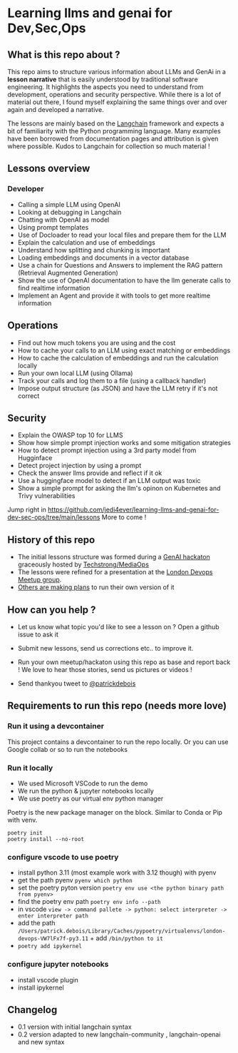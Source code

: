 # Learning llms and genai for Dev,Sec,Ops
## What is this repo about ?
This repo aims to structure various information about LLMs and GenAi in a **lesson narrative** that is easily understood by traditional software engineering. It highlights the aspects you need to understand from development, operations and security perspective. While there is a lot of material out there, I found myself explaining the same things over and over again and developed a narrative.

The lessons are mainly based on the [Langchain](https://github.com/langchain-ai/langchain) framework and expects a bit of familiarity with the Python programming language. Many examples have been borrowed from documentation pages and attribution is given where possible. Kudos to Langchain for collection so much material !

## Lessons overview
### Developer
- Calling a simple LLM using OpenAI
- Looking at debugging in Langchain
- Chatting with OpenAI as model
- Using prompt templates
- Use of Docloader to read your local files and prepare them for the LLM
- Explain the calculation and use of embeddings
- Understand how splitting and chunking is important
- Loading embeddings and documents in a vector database
- Use a chain for Questions and Answers to implement the RAG pattern (Retrieval Augmented Generation)
- Show the use of OpenAI documentation to have the llm generate calls to find realtime information
- Implement an Agent and provide it with tools to get more realtime information

## Operations
- Find out how much tokens you are using and the cost
- How to cache your calls to an LLM using exact matching or embeddings
- How to cache the calculation of embeddings and run the calculation locally
- Run your own local LLM (using Ollama)
- Track your calls and log them to a file (using a callback handler)
- Impose output structure (as JSON) and have the LLM retry if it's not correct

## Security
- Explain the OWASP top 10 for LLMS
- Show how simple prompt injection works and some mitigation strategies
- How to detect prompt injection using a 3rd party model from Hugginface
- Detect project injection by using a prompt
- Check the answer llms provide and reflect if it ok
- Use a huggingface model to detect if an LLM output was toxic
- Show a simple prompt for asking the llm's opinon on Kubernetes and Trivy vulnerabilities

Jump right in <https://github.com/jedi4ever/learning-llms-and-genai-for-dev-sec-ops/tree/main/lessons>
More to come !

## History of this repo
- The initial lessons structure was formed during a [GenAI hackaton](https://www.linkedin.com/feed/update/urn:li:activity:7101235295735488512/) graceously hosted by [Techstrong/MediaOps](https://techstronggroup.com/)
- The lessons were refined for a presentation at the [London Devops Meetup group](https://www.meetup.com/london-devops/events/294948985/?utm_medium=referral&utm_campaign=share-btn_savedevents_share_modal).
- [Others are making plans](https://x.com/devopsdaysATL/status/1699833229795291609?) to run their own version of it

## How can you help ?
- Let us know what topic you'd like to see a lesson on ? Open a github issue to ask it
- Submit new lessons, send us corrections etc.. to improve it.

- Run your own meetup/hackaton using this repo as base and report back ! We love to hear those stories, send us pictures or videos ! 
- Send thankyou tweet to [@patrickdebois](https://twitter.com/patrick.debois)

## Requirements to run this repo (needs more love)

### Run it using a devcontainer
This project contains a devcontainer to run the repo locally.
Or you can use Google collab or so to run the notebooks

### Run it locally
- We used Microsoft VSCode to run the demo
- We run the python & jupyter notebooks locally
- We use poetry as our virtual env python manager

Poetry is the new package manager on the block. Similar to Conda or Pip with venv.

```shell
poetry init
poetry install --no-root
```

### configure vscode to use poetry
- install python 3.11 (most example work with 3.12 though) with pyenv
- get the path pyenv `pyenv which python`
- set the poetry pyton version `poetry env use <the python binary path from pyenv>`
- find the poetry env path `poetry env info --path`
- in vscode `view -> command pallete -> python: select interpreter -> enter interpreter path`
- add the path `/Users/patrick.debois/Library/Caches/pypoetry/virtualenvs/london-devops-VW7lFx7f-py3.11` + add `/bin/python to it`
- `poetry add ipykernel`

### configure jupyter notebooks
- install vscode plugin
- install ipykernel

## Changelog 
- 0.1 version with initial langchain syntax
- 0.2 version adapted to new langchain-community , langchain-openai and new syntax